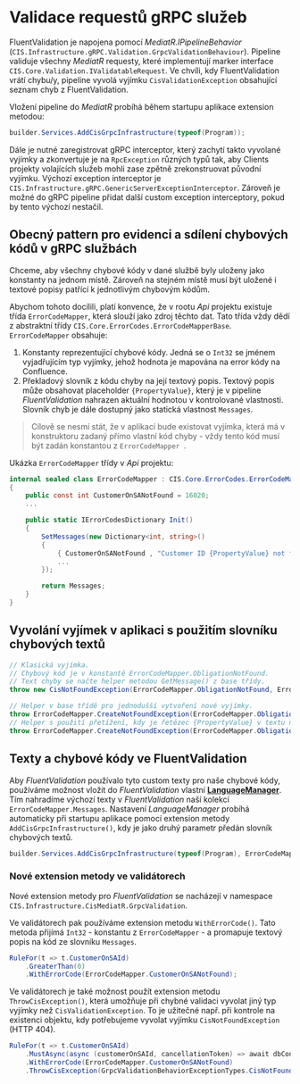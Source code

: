 # Validace requestů gRPC služeb
FluentValidation je napojena pomocí *MediatR.IPipelineBehavior* (`CIS.Infrastructure.gRPC.Validation.GrpcValidationBehaviour`).
Pipeline validuje všechny *MediatR* requesty, které implementují marker interface `CIS.Core.Validation.IValidatableRequest`.
Ve chvíli, kdy FluentValidation vrátí chybu/y, pipeline vyvolá vyjímku `CisValidationException` obsahující seznam chyb z FluentValidation.

Vložení pipeline do *MediatR* probíhá během startupu aplikace extension metodou:

```csharp
builder.Services.AddCisGrpcInfrastructure(typeof(Program));
```

Dále je nutné zaregistrovat gRPC interceptor, který zachytí takto vyvolané vyjímky a zkonvertuje je na `RpcException` různých typů tak, aby Clients projekty volajících služeb mohli zase zpětně zrekonstruovat původní vyjímku.
Výchozí exception interceptor je `CIS.Infrastructure.gRPC.GenericServerExceptionInterceptor`.
Zároveň je možné do gRPC pipeline přidat další custom exception interceptory, pokud by tento výchozí nestačil.

## Obecný pattern pro evidenci a sdílení chybových kódů v gRPC službách
Chceme, aby všechny chybové kódy v dané službě byly uloženy jako konstanty na jednom místě. 
Zároveň na stejném místě musí být uložené i textové popisy patřící k jednotlivým chybovým kódům.

Abychom tohoto docílili, platí konvence, že v rootu *Api* projektu existuje třída `ErrorCodeMapper`, která slouží jako zdroj těchto dat.
Tato třída vždy dědí z abstraktní třídy `CIS.Core.ErrorCodes.ErrorCodeMapperBase`.  
`ErrorCodeMapper` obsahuje:
1) Konstanty reprezentující chybové kódy.
Jedná se o `Int32` se jménem vyjadřujícím typ vyjímky, jehož hodnota je mapována na error kódy na Confluence.
2) Překladový slovník z kódu chyby na její textový popis.
Textový popis může obsahovat placeholder `{PropertyValue}`, který je v pipeline *FluentValidation* nahrazen aktuální hodnotou v kontrolované vlastnosti.  
Slovník chyb je dále dostupný jako statická vlastnost `Messages`.

> Cílově se nesmí stát, že v aplikaci bude existovat vyjímka, která má v konstruktoru zadaný přímo vlastní kód chyby - vždy tento kód musí být zadán konstantou z `ErrorCodeMapper `.

Ukázka `ErrorCodeMapper` třídy v *Api* projektu:
```csharp
internal sealed class ErrorCodeMapper : CIS.Core.ErrorCodes.ErrorCodeMapperBase
{
    public const int CustomerOnSANotFound = 16020;
    ...

    public static IErrorCodesDictionary Init()
    {
        SetMessages(new Dictionary<int, string>()
        {
            { CustomerOnSANotFound , "Customer ID {PropertyValue} not found" },
            ...
        });

        return Messages;
    }
}
```

## Vyvolání vyjímek v aplikaci s použitím slovníku chybových textů
```csharp
// Klasická vyjímka.
// Chybový kód je v konstantě ErrorCodeMapper.ObligationNotFound.
// Text chyby se načte helper metodou GetMessage() z base třídy.
throw new CisNotFoundException(ErrorCodeMapper.ObligationNotFound, ErrorCodeMapper.GetMessage(ErrorCodeMapper.ObligationNotFound));

// Helper v base třídě pro jednodušší vytvoření nové vyjímky.
throw ErrorCodeMapper.CreateNotFoundException(ErrorCodeMapper.ObligationNotFound);
// Helper s použití přetížení, kdy je řetězec {PropertyValue} v textu nahrazenou hodnotou request.ObligationId.
throw ErrorCodeMapper.CreateNotFoundException(ErrorCodeMapper.ObligationNotFound, request.ObligationId);
```

## Texty a chybové kódy ve FluentValidation
Aby *FluentValidation* používalo tyto custom texty pro naše chybové kódy, používáme možnost vložit do *FluentValidation* vlastní [**LanguageManager**](https://docs.fluentvalidation.net/en/latest/localization.html).
Tím nahradíme výchozí texty v *FluentValidation* naší kolekcí `ErrorCodeMapper.Messages`.
Nastavení *LanguageManager* probíhá automaticky při startupu aplikace pomocí extension metody `AddCisGrpcInfrastructure()`, kdy je jako druhý parametr předán slovník chybových textů.
```csharp
builder.Services.AddCisGrpcInfrastructure(typeof(Program), ErrorCodeMapper.Init());
```

### Nové extension metody ve validátorech
Nové extension metody pro *FluentValidation* se nacházejí v namespace `CIS.Infrastructure.CisMediatR.GrpcValidation`.

Ve validátorech pak používáme extension metodu `WithErrorCode()`.
Tato metoda přijímá `Int32` - konstantu z `ErrorCodeMapper` - a promapuje textový popis na kód ze slovníku `Messages`.
```csharp
RuleFor(t => t.CustomerOnSAId)
    .GreaterThan(0)
    .WithErrorCode(ErrorCodeMapper.CustomerOnSANotFound);
```

Ve validátorech je také možnost použít extension metodu `ThrowCisException()`, která umožňuje při chybné validaci vyvolat jiný typ vyjímky než `CisValidationException`.
To je užitečné např. při kontrole na existenci objektu, kdy potřebujeme vyvolat vyjímku `CisNotFoundException` (HTTP 404).
```csharp
RuleFor(t => t.CustomerOnSAId)
    .MustAsync(async (customerOnSAId, cancellationToken) => await dbContext.Customers.AnyAsync(t => t.CustomerOnSAId == customerOnSAId, cancellationToken))
    .WithErrorCode(ErrorCodeMapper.CustomerOnSANotFound)
    .ThrowCisException(GrpcValidationBehaviorExceptionTypes.CisNotFoundException);
```
